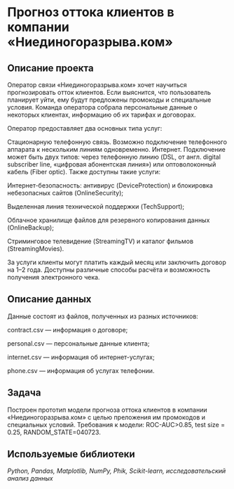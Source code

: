# Прогноз оттока клиентов в компании «Ниединогоразрыва.ком»

## Описание проекта

Оператор связи «Ниединогоразрыва.ком» хочет научиться прогнозировать отток клиентов. Если выяснится, что пользователь планирует уйти, ему будут предложены промокоды и специальные условия. Команда оператора собрала персональные данные о некоторых клиентах, информацию об их тарифах и договорах.

Оператор предоставляет два основных типа услуг:

Стационарную телефонную связь. Возможно подключение телефонного аппарата к нескольким линиям одновременно.
Интернет. Подключение может быть двух типов: через телефонную линию (DSL, от англ. digital subscriber line, «цифровая абонентская линия») или оптоволоконный кабель (Fiber optic).
Также доступны такие услуги:

Интернет-безопасность: антивирус (DeviceProtection) и блокировка небезопасных сайтов (OnlineSecurity);

Выделенная линия технической поддержки (TechSupport);

Облачное хранилище файлов для резервного копирования данных (OnlineBackup);

Стриминговое телевидение (StreamingTV) и каталог фильмов (StreamingMovies).

За услуги клиенты могут платить каждый месяц или заключить договор на 1–2 года. Доступны различные способы расчёта и возможность получения электронного чека.

## Описание данных

Данные состоят из файлов, полученных из разных источников:

contract.csv — информация о договоре;

personal.csv — персональные данные клиента;

internet.csv — информация об интернет-услугах;

phone.csv — информация об услугах телефонии.

## Задача

Построен прототип модели прогноза оттока клиентов в компании «Ниединогоразрыва.ком» с целью преложения им промокодов и специальных условий. Требования к модели: ROC-AUC>0.85, test size = 0.25, RANDOM_STATE=040723.

## Используемые библиотеки
*Python, Pandas, Matplotlib, NumPy, Phik, Scikit-learn, исследовательский анализ данных*

